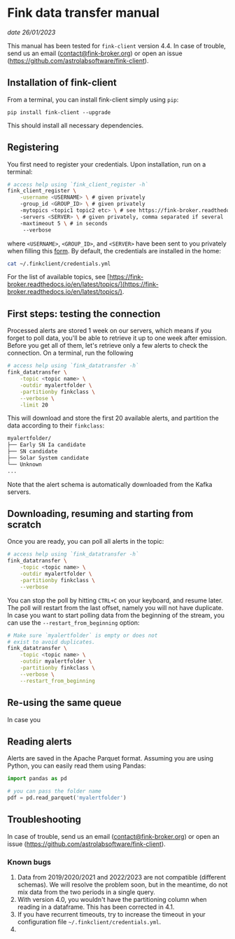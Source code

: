 # Fink data transfer manual

_date 26/01/2023_

This manual has been tested for `fink-client` version 4.4. In case of trouble, send us an email (contact@fink-broker.org) or open an issue (https://github.com/astrolabsoftware/fink-client).

## Installation of fink-client

From a terminal, you can install fink-client simply using `pip`:

```
pip install fink-client --upgrade
```

This should install all necessary dependencies.

## Registering

You first need to register your credentials. Upon installation, run on a terminal:

```bash
# access help using `fink_client_register -h`
fink_client_register \
	-username <USERNAME> \ # given privately
	-group_id <GROUP_ID> \ # given privately
	-mytopics <topic1 topic2 etc> \ # see https://fink-broker.readthedocs.io/en/latest/topics/
	-servers <SERVER> \ # given privately, comma separated if several
	-maxtimeout 5 \ # in seconds
	 --verbose
```

where `<USERNAME>`, `<GROUP_ID>`, and `<SERVER>` have been sent to you privately when filling this [form](https://forms.gle/2td4jysT4e9pkf889). By default, the credentials are installed in the home:

```bash
cat ~/.finkclient/credentials.yml
```

For the list of available topics, see [https://fink-broker.readthedocs.io/en/latest/topics/](https://fink-broker.readthedocs.io/en/latest/topics/).

## First steps: testing the connection

Processed alerts are stored 1 week on our servers, which means if you forget to poll data, you'll be able to retrieve it up to one week after emission. Before you get all of them, let's retrieve only a few alerts to check the connection. On a terminal, run the following

```bash
# access help using `fink_datatransfer -h`
fink_datatransfer \
    -topic <topic name> \
    -outdir myalertfolder \
    -partitionby finkclass \
    --verbose \
    -limit 20
```

This will download and store the first 20 available alerts, and partition the data according to their `finkclass`:

```bash
myalertfolder/
├── Early SN Ia candidate
├── SN candidate
├── Solar System candidate
└── Unknown
...
```

Note that the alert schema is automatically downloaded from the Kafka servers.

## Downloading, resuming and starting from scratch

Once you are ready, you can poll all alerts in the topic:

```bash
# access help using `fink_datatransfer -h`
fink_datatransfer \
    -topic <topic name> \
    -outdir myalertfolder \
    -partitionby finkclass \
    --verbose
```

You can stop the poll by hitting `CTRL+C` on your keyboard, and resume later. The poll will restart from the last offset, namely you will not have duplicate. In case you want to start polling data from the beginning of the stream, you can use the `--restart_from_beginning` option:

```bash
# Make sure `myalertfolder` is empty or does not
# exist to avoid duplicates.
fink_datatransfer \
    -topic <topic name> \
    -outdir myalertfolder \
    -partitionby finkclass \
    --verbose \
    --restart_from_beginning
```

## Re-using the same queue

In case you

## Reading alerts

Alerts are saved in the Apache Parquet format. Assuming you are using Python, you can easily read them using Pandas:

```python
import pandas as pd

# you can pass the folder name
pdf = pd.read_parquet('myalertfolder')
```

## Troubleshooting

In case of trouble, send us an email (contact@fink-broker.org) or open an issue (https://github.com/astrolabsoftware/fink-client).

### Known bugs

1. Data from 2019/2020/2021 and 2022/2023 are not compatible (different schemas). We will resolve the problem soon, but in the meantime, do not mix data from the two periods in a single query.
2. With version 4.0, you wouldn't have the partitioning column when reading in a dataframe. This has been corrected in 4.1.
3. If you have recurrent timeouts, try to increase the timeout in your configuration file `~/.finkclient/credentials.yml`.
4.
